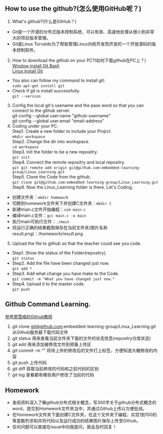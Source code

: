 ## How to use the github?(怎么使用GitHub呢？)  
1. What's github?(什么是GitHub？)  
* Git是一个开源的分布式版本控制系统，可以有效、高速地处理从很小到非常大的项目版本管理。  
* Git是Linus Torvalds为了帮助管理Linux内核开发而开发的一个开放源码的版本控制软件。  
2. How to download the github on your PC?(如何下载github在PC上？)  
[Window install Git Bash](https://www.cnblogs.com/smuxiaolei/p/7484678.html)  
[Linux install Git](https://www.linuxidc.com/Linux/2018-05/152610.htm)  
* You also can follow my command to install git:  
`sudo apt-get install git`  
* Check if git is install successfully:  
`git --version`  
3. Config the local git's usename and the pass word so that you can connect to the github server.  
git config --global user.name "github-username"  
git config --global user.email "email-address"  
4. Coding under your PC.  
Step1. Create a new folder to include your Projrct.  
`mkdir workspace`  
Step2. Change the dir into workspace.  
`cd workspace`  
Step3. Init the folder to be a new repositry.  
`git init`  
Step4. Connect the remote repositry and local repositry.  
`git git remote add origin git@github.com:embedded-learning-group/Linux_Learning.git`  
Step5. Clone the Code from the github.  
`git clone git@github.com:embedded-learning-group/Linux_Learning.git`  
Step6. Now the Linux_Learning folder is there. Let's Coding.  
* 创建文件夹：`mkdir homework`  
* 切换到homework文件夹下并创建C文件夹：`mkdir C`  
* 新建mian.c文件开始编程：`vim main.c`  
* 编译main.c文件：`gcc main.c -o main`  
* 执行main可执行文件：`./main`  
* 将运行正确的结果截图保存在当前文件夹(图片名称result.png)：/homework/result.png  
5. Upload the file to github so that the teacher could see you code.
* Step1. Show the status of the Folder(repositry).  
`git status`  
* Step2. Add the file have been changed just now.  
`git add *`  
* Step3. Add what change you have make to the Code.  
`git commit -m "What you have changed just now."`  
* Step4. Upload it to the master code.  
`git push`  
## Github Command Learning.  
[参考廖雪峰的Github教程](https://www.liaoxuefeng.com/wiki/896043488029600)  
1. git clone git@github.com:embedded-learning-group/Linux_Learning.git  从Github服务器下载代码文件  
2. git status  用来查看当前文件夹下面的文件的状态信息(repositry仓库状态)  
3. git add   用来添加被修改文件到预备上传区  
4. git commit -m ""  将待上传的修改后的文件打上标签，方便知道大概修改的内容  
5. git push  上传代码  
6. git diff  获取当前修改的代码和之前代码的区别  
7. git log  查看都有哪些用户修改了当前的代码  
## Homework  
* 查阅资料深入了解github分布式相关概念，写300字关于github分布式概念的word，提交到Homework文件夹当中，并通过Github上传以方便批阅。  
* 在Homework文件夹下面创建C文件夹，在这个文件夹下编程，实现1到100的等差数列求和并将代码以及运行成功的结果图片保存上传至Github。  
* 任何问题可以直接在issue中向我提问，我会及时回复！
